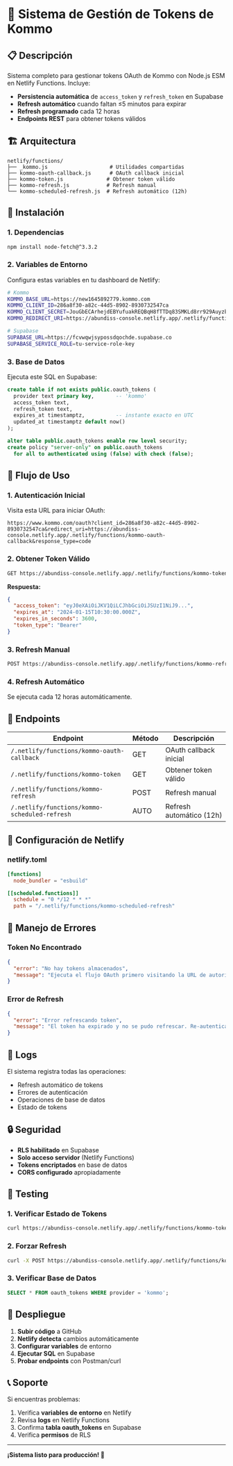 # 🔐 Sistema de Gestión de Tokens de Kommo

## 📋 Descripción

Sistema completo para gestionar tokens OAuth de Kommo con Node.js ESM en Netlify Functions. Incluye:

- **Persistencia automática** de `access_token` y `refresh_token` en Supabase
- **Refresh automático** cuando faltan ≤5 minutos para expirar
- **Refresh programado** cada 12 horas
- **Endpoints REST** para obtener tokens válidos

## 🏗️ Arquitectura

```
netlify/functions/
├── _kommo.js                    # Utilidades compartidas
├── kommo-oauth-callback.js      # OAuth callback inicial
├── kommo-token.js              # Obtener token válido
├── kommo-refresh.js            # Refresh manual
└── kommo-scheduled-refresh.js  # Refresh automático (12h)
```

## 🚀 Instalación

### 1. Dependencias

```bash
npm install node-fetch@^3.3.2
```

### 2. Variables de Entorno

Configura estas variables en tu dashboard de Netlify:

```bash
# Kommo
KOMMO_BASE_URL=https://new1645892779.kommo.com
KOMMO_CLIENT_ID=286a8f30-a82c-44d5-8902-8930732547ca
KOMMO_CLIENT_SECRET=JouGbECArhejdEBYufuakREQBqH8fTTDq83SMKLd8rr929Auyzbadrw5DtOHqAHq
KOMMO_REDIRECT_URI=https://abundiss-console.netlify.app/.netlify/functions/kommo-oauth-callback

# Supabase
SUPABASE_URL=https://fcvwqwjsypossdqochde.supabase.co
SUPABASE_SERVICE_ROLE=tu-service-role-key
```

### 3. Base de Datos

Ejecuta este SQL en Supabase:

```sql
create table if not exists public.oauth_tokens (
  provider text primary key,       -- 'kommo'
  access_token text,
  refresh_token text,
  expires_at timestamptz,          -- instante exacto en UTC
  updated_at timestamptz default now()
);

alter table public.oauth_tokens enable row level security;
create policy "server-only" on public.oauth_tokens
  for all to authenticated using (false) with check (false);
```

## 🔄 Flujo de Uso

### 1. Autenticación Inicial

Visita esta URL para iniciar OAuth:

```
https://www.kommo.com/oauth?client_id=286a8f30-a82c-44d5-8902-8930732547ca&redirect_uri=https://abundiss-console.netlify.app/.netlify/functions/kommo-oauth-callback&response_type=code
```

### 2. Obtener Token Válido

```bash
GET https://abundiss-console.netlify.app/.netlify/functions/kommo-token
```

**Respuesta:**
```json
{
  "access_token": "eyJ0eXAiOiJKV1QiLCJhbGciOiJSUzI1NiJ9...",
  "expires_at": "2024-01-15T10:30:00.000Z",
  "expires_in_seconds": 3600,
  "token_type": "Bearer"
}
```

### 3. Refresh Manual

```bash
POST https://abundiss-console.netlify.app/.netlify/functions/kommo-refresh
```

### 4. Refresh Automático

Se ejecuta cada 12 horas automáticamente.

## 📡 Endpoints

| Endpoint | Método | Descripción |
|----------|--------|-------------|
| `/.netlify/functions/kommo-oauth-callback` | GET | OAuth callback inicial |
| `/.netlify/functions/kommo-token` | GET | Obtener token válido |
| `/.netlify/functions/kommo-refresh` | POST | Refresh manual |
| `/.netlify/functions/kommo-scheduled-refresh` | AUTO | Refresh automático (12h) |

## 🔧 Configuración de Netlify

### netlify.toml

```toml
[functions]
  node_bundler = "esbuild"

[[scheduled.functions]]
  schedule = "0 */12 * * *"
  path = "/.netlify/functions/kommo-scheduled-refresh"
```

## 🚨 Manejo de Errores

### Token No Encontrado
```json
{
  "error": "No hay tokens almacenados",
  "message": "Ejecuta el flujo OAuth primero visitando la URL de autorización de Kommo"
}
```

### Error de Refresh
```json
{
  "error": "Error refrescando token",
  "message": "El token ha expirado y no se pudo refrescar. Re-autentica con Kommo."
}
```

## 📝 Logs

El sistema registra todas las operaciones:

- Refresh automático de tokens
- Errores de autenticación
- Operaciones de base de datos
- Estado de tokens

## 🔒 Seguridad

- **RLS habilitado** en Supabase
- **Solo acceso servidor** (Netlify Functions)
- **Tokens encriptados** en base de datos
- **CORS configurado** apropiadamente

## 🧪 Testing

### 1. Verificar Estado de Tokens

```bash
curl https://abundiss-console.netlify.app/.netlify/functions/kommo-token
```

### 2. Forzar Refresh

```bash
curl -X POST https://abundiss-console.netlify.app/.netlify/functions/kommo-refresh
```

### 3. Verificar Base de Datos

```sql
SELECT * FROM oauth_tokens WHERE provider = 'kommo';
```

## 🚀 Despliegue

1. **Subir código** a GitHub
2. **Netlify detecta** cambios automáticamente
3. **Configurar variables** de entorno
4. **Ejecutar SQL** en Supabase
5. **Probar endpoints** con Postman/curl

## 📞 Soporte

Si encuentras problemas:

1. Verifica **variables de entorno** en Netlify
2. Revisa **logs** en Netlify Functions
3. Confirma **tabla oauth_tokens** en Supabase
4. Verifica **permisos** de RLS

---

**¡Sistema listo para producción! 🎉**
